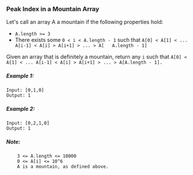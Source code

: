 ### Peak Index in a Mountain Array
Let's call an array A a mountain if the following properties hold:

- `A.length >= 3`
- There exists some `0 < i < A.length - 1` such that `A[0] < A[1] < ... A[i-1] < A[i] > A[i+1] > ... > A[	A.length - 1]`

Given an array that is definitely a mountain, return any `i` such that `A[0] < A[1] < ... A[i-1] < A[i] > A[i+1] > ... > A[A.length - 1].`

##### Example 1:
```
Input: [0,1,0]
Output: 1
```
##### Example 2:
```
Input: [0,2,1,0]
Output: 1
```
##### Note:
```
    3 <= A.length <= 10000
    0 <= A[i] <= 10^6
    A is a mountain, as defined above.
```
